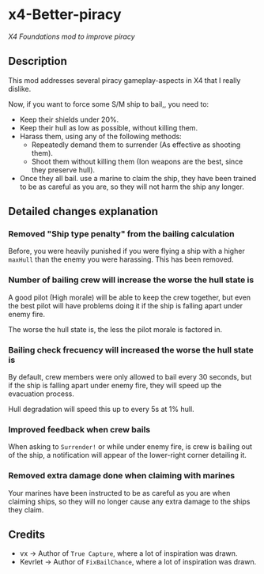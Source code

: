 # x4-Better-piracy
_X4 Foundations mod to improve piracy_

## Description
This mod addresses several piracy gameplay-aspects in X4 that I really dislike.

Now, if you want to force some S/M ship to bail,, you need to:
 - Keep their shields under 20%.
 - Keep their hull as low as possible, without killing them.
 - Harass them, using any of the following methods:
    - Repeatedly demand them to surrender (As effective as shooting them).
    - Shoot them without killing them (Ion weapons are the best, since they preserve hull).
 - Once they all bail. use a marine to claim the ship, they have been trained to be as careful as you are, so they will not harm the ship any longer.

## Detailed changes explanation

### Removed "Ship type penalty" from the bailing calculation
Before, you were heavily punished if you were flying a ship with a higher `maxHull` than the enemy you were harassing.
This has been removed.

### Number of bailing crew will increase the worse the hull state is
A good pilot (High morale) will be able to keep the crew together, but even the best pilot will have problems doing it if the ship is falling apart under enemy fire.

The worse the hull state is, the less the pilot morale is factored in.

### Bailing check frecuency will increased the worse the hull state is
By default, crew members were only allowed to bail every 30 seconds, but if the ship is falling apart under enemy fire, they will speed up the evacuation process.

Hull degradation will speed this up to every 5s at 1% hull.

### Improved feedback when crew bails
When asking to `Surrender!` or while under enemy fire, is crew is bailing out of the ship, a notification will appear of the lower-right corner detailing it.

### Removed extra damage done when claiming with marines
Your marines have been instructed to be as careful as you are when claiming ships, so they will no longer cause any extra damage to the ships they claim. 

## Credits
 - vx -> Author of `True Capture`, where a lot of inspiration was drawn.
 - Kevrlet -> Author of `FixBailChance`, where a lot of inspiration was drawn.
